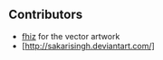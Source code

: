 ## Contributors

- [fhiz](http://www.reddit.com/user/fhiz) for the vector artwork
- [http://sakarisingh.deviantart.com/]
